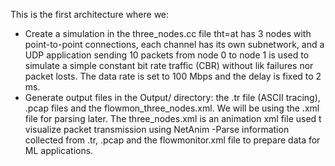 This is the first architecture where we:
- Create a simulation in the three_nodes.cc file tht=at has 3 nodes with point-to-point connections, each channel has its own subnetwork, and a UDP application sending 10
packets from node 0 to node 1 is used to simulate a simple constant bit rate traffic (CBR) without lik failures nor packet losts.
The data rate is set to 100 Mbps and the delay is fixed to 2 ms.
- Generate output files in the Output/ directory: the .tr file (ASCII tracing), .pcap files and the flowmon_three_nodes.xml. We will be using the .xml file for parsing later.
The three_nodes.xml is an animation xml file used t visualize packet transmission using NetAnim
-Parse information collected from .tr, .pcap and the flowmonitor.xml file to prepare data for ML applications.
